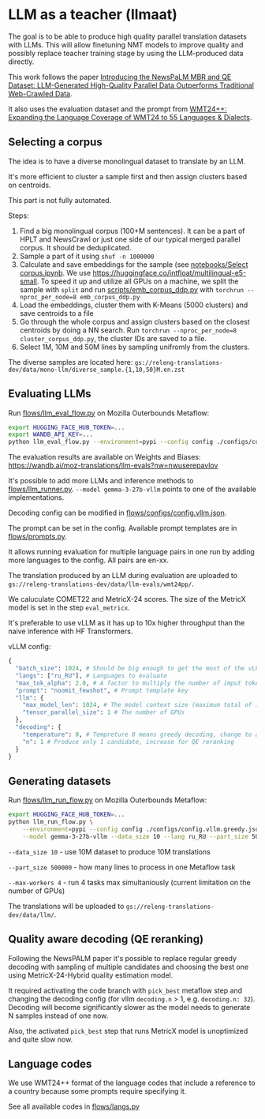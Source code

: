 # LLM as a teacher (llmaat)


The goal is to be able to produce high quality parallel translation datasets with LLMs.
This will allow finetuning NMT models to improve quality and possibly replace teacher training stage by using the LLM-produced data directly.

This work follows the paper [Introducing the NewsPaLM MBR and QE Dataset:
LLM-Generated High-Quality Parallel Data Outperforms Traditional
Web-Crawled Data](https://arxiv.org/pdf/2408.06537).

It also uses the evaluation dataset and the prompt from [WMT24++: Expanding the Language Coverage of WMT24 to 55 Languages & Dialects](https://arxiv.org/html/2502.12404v1).


## Selecting a corpus

The idea is to have a diverse monolingual dataset to translate by an LLM.

It's more efficient to cluster a sample first and then assign clusters based on centroids.

This part is not fully automated.

Steps:
1. Find a big monolingual corpus (100+M sentences). It can be a part of HPLT and NewsCrawl or just one side of our typical merged parallel corpus. It should be deduplicated.
2. Sample a part of it using `shuf -n 1000000`
3. Calculate and save embeddings for the sample (see [notebooks/Select corpus.ipynb](). 
We use https://huggingface.co/intfloat/multilingual-e5-small. To speed it up and utilize all GPUs on a machine, we split the sample with `split` and run [scripts/emb_corpus_ddp.py]() with `torchrun --nproc_per_node=8 emb_corpus_ddp.py`
4. Load the embeddings, cluster them with K-Means (5000 clusters) and save centroids to a file
5. Go through the whole corpus and assign clusters based on the closest centroids by doing a NN search. Run `torchrun --nproc_per_node=8 cluster_corpus_ddp.py`, the cluster IDs are saved to a file.
6. Select 1M, 10M and 50M lines by sampling unifromly from the clusters.

The diverse samples are located here: `gs://releng-translations-dev/data/mono-llm/diverse_sample.{1,10,50}M.en.zst` 

## Evaluating LLMs

Run [flows/llm_eval_flow.py]() on Mozilla Outerbounds Metaflow:

```bash
export HUGGING_FACE_HUB_TOKEN=...
export WANDB_API_KEY=...
python llm_eval_flow.py --environment=pypi --config config ./configs/config.vllm.greedy.json run --experiment greedy --model gemma-3-27b-vllm
```

The evaluation results are available on Weights and Biases: https://wandb.ai/moz-translations/llm-evals?nw=nwuserepavlov

It's possible to add more LLMs and inference methods to [flows/llm_runner.py](). `--model gemma-3-27b-vllm` points to one of the available implementations.

Decoding config can be modified in [flows/configs/config.vllm.json]().

The prompt can be set in the config. Available prompt templates are in [flows/prompts.py]().

It allows running evaluation for multiple language pairs in one run by adding more languages to the config. All pairs are en-xx.

The translation produced by an LLM during evaluation are uploaded to `gs://releng-translations-dev/data/llm-evals/wmt24pp/`.

We caluculate COMET22 and MetricX-24 scores. The size of the MetricX model is set in the step `eval_metricx`.

It's preferable to use vLLM as it has up to 10x higher throughput than the naive inference with HF Transformers.

vLLM config:

```python
{
  "batch_size": 1024, # Should be big enough to get the most of the vLLM optimizations
  "langs": ["ru_RU"], # Languages to evaluate
  "max_tok_alpha": 2.0, # A factor to multiply the number of imput tokens to get the maximum number of output tokens. It might depend on the output language. An optimization.
  "prompt": "noomit_fewshot", # Prompt template key
  "llm": {
    "max_model_len": 1024, # The model context size (maximum total of input and output tokens)
    "tensor_parallel_size": 1 # The number of GPUs
  },
  "decoding": {
    "temperature": 0, # Tempreture 0 means greedy decoding, change to activate sampling
    "n": 1 # Produce only 1 candidate, increase for QE reranking
  }
}
```

## Generating datasets

Run [flows/llm_run_flow.py]() on Mozilla Outerbounds Metaflow:

```bash
export HUGGING_FACE_HUB_TOKEN=...
python llm_run_flow.py \
    --environment=pypi --config config ./configs/config.vllm.greedy.json run --experiment finetune10M \
    --model gemma-3-27b-vllm --data_size 10 --lang ru_RU --part_size 500000 --max-workers 4
```

`--data_size 10` - use 10M dataset to produce 10M translations

`--part_size 500000` - how many lines to process in one Metaflow task

`--max-workers 4` - run 4 tasks max simultaniously (current limitation on the number of GPUs)

The translations will be uploaded to `gs://releng-translations-dev/data/llm/`.

## Quality aware decoding (QE reranking)

Following the NewsPALM paper it's possible to replace regular greedy decoding with sampling of multiple candidates and choosing the best one using MetricX-24-Hybrid quality estimation model.

It required activating the code branch with `pick_best` metaflow step and changing the decoding config (for vllm `decoding.n` > 1, e.g. `decoding.n: 32`).
Decoding will become significantly slower as the model needs to generate N samples instead of one now.

Also, the activated `pick_best` step that runs MetricX model is unoptimized and quite slow now.

## Language codes

We use WMT24++ format of the language codes that include a reference to a country because some prompts require specifying it.

See all available codes in [flows/langs.py]()


